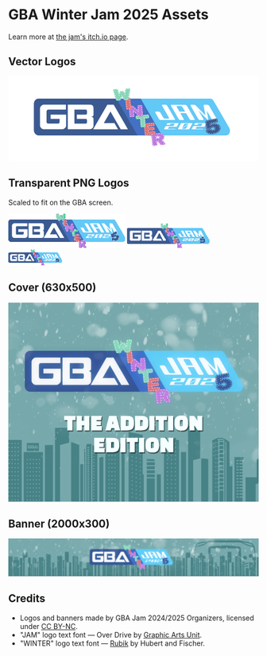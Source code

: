 # GBA Winter Jam 2025 Assets
Learn more at [the jam's itch.io page](https://itch.io/jam/gba-winter-jam-2025).

## Vector Logos
![](assets/GBAJam25Winter_Vector.svg)

## Transparent PNG Logos
Scaled to fit on the GBA screen.

![](assets/GBAJam25Winter_235x69.png)
![](assets/GBAJam25Winter_166x49.png)
![](assets/GBAJam25Winter_108x32.png)

## Cover (630x500)
![](assets/GBAJam25Winter_Cover.png)

## Banner (2000x300)
![](assets/GBAJam25Winter_Banner.png)

## Credits
- Logos and banners made by GBA Jam 2024/2025 Organizers, licensed under [CC BY-NC](https://creativecommons.org/licenses/by-nc/4.0/).
- "JAM" logo text font — Over Drive by [Graphic Arts Unit](https://www.graphicartsunit.com/gaupra/index.html).
- "WINTER" logo text font — [Rubik](https://fonts.google.com/specimen/Rubik/about) by Hubert and Fischer.
